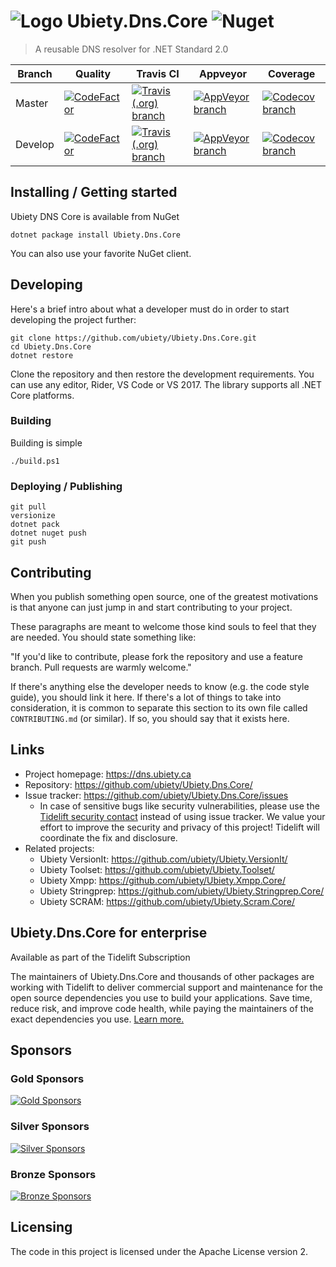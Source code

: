 # ![Logo](https://github.com/ubiety/Ubiety.Dns.Core/raw/develop/images/library64.png) Ubiety.Dns.Core ![Nuget](https://img.shields.io/nuget/v/Ubiety.Dns.Core.svg?style=flat-square)

> A reusable DNS resolver for .NET Standard 2.0

| Branch  | Quality                                                                                                                                                                                                   | Travis CI                                                                                                                                                   | Appveyor                                                                                                                                                                                   | Coverage                                                                                                                                                        |
| ------- | --------------------------------------------------------------------------------------------------------------------------------------------------------------------------------------------------------- | ----------------------------------------------------------------------------------------------------------------------------------------------------------- | ------------------------------------------------------------------------------------------------------------------------------------------------------------------------------------------ | --------------------------------------------------------------------------------------------------------------------------------------------------------------- |
| Master  | [![CodeFactor](https://www.codefactor.io/repository/github/ubiety/ubiety.dns.core/badge?style=flat-square)](https://www.codefactor.io/repository/github/ubiety/ubiety.dns.core)                           | [![Travis (.org) branch](https://img.shields.io/travis/ubiety/Ubiety.Dns.Core/master.svg?style=flat-square)](https://travis-ci.org/ubiety/Ubiety.Dns.Core)  | [![AppVeyor branch](https://img.shields.io/appveyor/ci/coder2000/ubiety-dns-core/master.svg?style=flat-square)](https://ci.appveyor.com/project/coder2000/ubiety-dns-core/branch/master)   | [![Codecov branch](https://img.shields.io/codecov/c/github/ubiety/Ubiety.Dns.Core/master.svg?style=flat-square)](https://codecov.io/gh/ubiety/Ubiety.Dns.Core)  |
| Develop | [![CodeFactor](https://www.codefactor.io/repository/github/ubiety/ubiety.dns.core/badge/develop?style=flat-square)](https://www.codefactor.io/repository/github/ubiety/ubiety.xmpp.core/overview/develop) | [![Travis (.org) branch](https://img.shields.io/travis/ubiety/Ubiety.Dns.Core/develop.svg?style=flat-square)](https://travis-ci.org/ubiety/Ubiety.Dns.Core) | [![AppVeyor branch](https://img.shields.io/appveyor/ci/coder2000/ubiety-dns-core/develop.svg?style=flat-square)](https://ci.appveyor.com/project/coder2000/ubiety-dns-core/branch/develop) | [![Codecov branch](https://img.shields.io/codecov/c/github/ubiety/Ubiety.Dns.Core/develop.svg?style=flat-square)](https://codecov.io/gh/ubiety/Ubiety.Dns.Core) |

## Installing / Getting started

Ubiety DNS Core is available from NuGet

```shell
dotnet package install Ubiety.Dns.Core
```

You can also use your favorite NuGet client.

## Developing

Here's a brief intro about what a developer must do in order to start developing
the project further:

```shell
git clone https://github.com/ubiety/Ubiety.Dns.Core.git
cd Ubiety.Dns.Core
dotnet restore
```

Clone the repository and then restore the development requirements. You can use
any editor, Rider, VS Code or VS 2017. The library supports all .NET Core
platforms.

### Building

Building is simple

```shell
./build.ps1
```

### Deploying / Publishing

```shell
git pull
versionize
dotnet pack
dotnet nuget push
git push
```

## Contributing

When you publish something open source, one of the greatest motivations is that
anyone can just jump in and start contributing to your project.

These paragraphs are meant to welcome those kind souls to feel that they are
needed. You should state something like:

"If you'd like to contribute, please fork the repository and use a feature
branch. Pull requests are warmly welcome."

If there's anything else the developer needs to know (e.g. the code style
guide), you should link it here. If there's a lot of things to take into
consideration, it is common to separate this section to its own file called
`CONTRIBUTING.md` (or similar). If so, you should say that it exists here.

## Links

- Project homepage: <https://dns.ubiety.ca>
- Repository: <https://github.com/ubiety/Ubiety.Dns.Core/>
- Issue tracker: <https://github.com/ubiety/Ubiety.Dns.Core/issues>
  - In case of sensitive bugs like security vulnerabilities, please use the 
    [Tidelift security contact](https://tidelift.com/security) instead of using issue tracker. 
    We value your effort to improve the security and privacy of this project! Tidelift will coordinate the fix and disclosure.
- Related projects:
  - Ubiety VersionIt: <https://github.com/ubiety/Ubiety.VersionIt/>
  - Ubiety Toolset: <https://github.com/ubiety/Ubiety.Toolset/>
  - Ubiety Xmpp: <https://github.com/ubiety/Ubiety.Xmpp.Core/>
  - Ubiety Stringprep: <https://github.com/ubiety/Ubiety.Stringprep.Core/>
  - Ubiety SCRAM: <https://github.com/ubiety/Ubiety.Scram.Core/>

## Ubiety.Dns.Core for enterprise

Available as part of the Tidelift Subscription

The maintainers of Ubiety.Dns.Core and thousands of other packages are working with Tidelift to deliver commercial support and maintenance for the open source dependencies you use to build your applications. Save time, reduce risk, and improve code health, while paying the maintainers of the exact dependencies you use. [Learn more.](https://tidelift.com/subscription/pkg/nuget-ubiety-dns-core?utm_source=nuget-ubiety-dns-core&utm_medium=referral&utm_campaign=enterprise&utm_term=repo)

## Sponsors

### Gold Sponsors

[![Gold Sponsors](https://opencollective.com/ubiety/tiers/gold-sponsor.svg?avatarHeight=36)](https://opencollective.com/ubiety/)

### Silver Sponsors

[![Silver Sponsors](https://opencollective.com/ubiety/tiers/silver-sponsor.svg?avatarHeight=36)](https://opencollective.com/ubiety/)

### Bronze Sponsors

[![Bronze Sponsors](https://opencollective.com/ubiety/tiers/bronze-sponsor.svg?avatarHeight=36)](https://opencollective.com/ubiety/)

## Licensing

The code in this project is licensed under the Apache License version 2.
